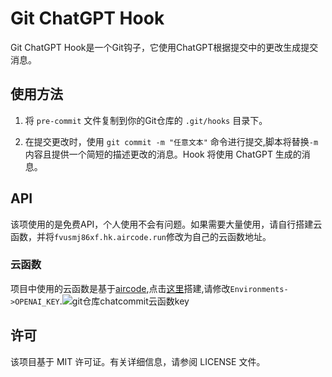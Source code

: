 # Git ChatGPT Hook

Git ChatGPT Hook是一个Git钩子，它使用ChatGPT根据提交中的更改生成提交消息。

## 使用方法

1. 将 `pre-commit` 文件复制到你的Git仓库的 `.git/hooks` 目录下。

2. 在提交更改时，使用 `git commit -m "任意文本"` 命令进行提交,脚本将替换`-m`内容且提供一个简短的描述更改的消息。Hook 将使用 ChatGPT 生成的消息。

## API

该项使用的是免费API，个人使用不会有问题。如果需要大量使用，请自行搭建云函数，并将`fvusmj86xf.hk.aircode.run`修改为自己的云函数地址。

### 云函数
项目中使用的云函数是基于[aircode](https://aircode.cool),点击[这里](https://aircode.cool/ut7f58ea34)搭建,请修改`Environments->OPENAI_KEY`.![git仓库chatcommit云函数key](https://jsdelivr.nodream.cf/gh/1802024110/GitHub_Oss@main/img/git仓库chatcommit云函数key.png)

## 许可

该项目基于 MIT 许可证。有关详细信息，请参阅 LICENSE 文件。